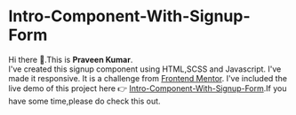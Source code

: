 # Intro-Component-With-Signup-Form <br>
Hi there 👋.This is <b>Praveen Kumar</b>.<br>I've created this signup component using HTML,SCSS and Javascript.
I've made it responsive.
It is a challenge from <a href= "https://www.frontendmentor.io/challenges/intro-component-with-signup-form-5cf91bd49edda32581d28fd1">Frontend Mentor</a>.
I've included the live demo of this project here 👉 <a href= "https://e27a36fd.intro-component-with-signup-form-5p4.pages.dev/">Intro-Component-With-Signup-Form</a>.If you have some time,please do check this out.
